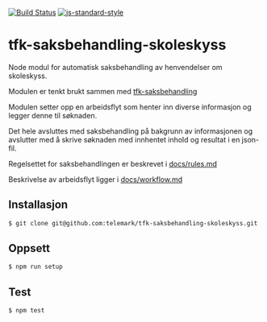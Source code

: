 [![Build Status](https://travis-ci.org/telemark/tfk-saksbehandling-skoleskyss.svg?branch=master)](https://travis-ci.org/telemark/tfk-saksbehandling-skoleskyss)
[![js-standard-style](https://img.shields.io/badge/code%20style-standard-brightgreen.svg?style=flat)](https://github.com/feross/standard)
# tfk-saksbehandling-skoleskyss
Node modul for automatisk saksbehandling av henvendelser om skoleskyss.

Modulen er tenkt brukt sammen med [tfk-saksbehandling](https://github.com/telemark/tfk-saksbehandling)

Modulen setter opp en arbeidsflyt som henter inn diverse informasjon og legger denne til søknaden.

Det hele avsluttes med saksbehandling på bakgrunn av informasjonen og avslutter med å skrive søknaden med innhentet inhold og resultat i en json-fil. 

Regelsettet for saksbehandlingen er beskrevet i [docs/rules.md](https://github.com/telemark/tfk-saksbehandling-skoleskyss/blob/master/docs/rules.md)

Beskrivelse av arbeidsflyt ligger i [docs/workflow.md](https://github.com/telemark/tfk-saksbehandling-skoleskyss/blob/master/docs/workflow.md)

## Installasjon
```sh
$ git clone git@github.com:telemark/tfk-saksbehandling-skoleskyss.git
```

## Oppsett
```sh
$ npm run setup
```

## Test
```sh
$ npm test
```


